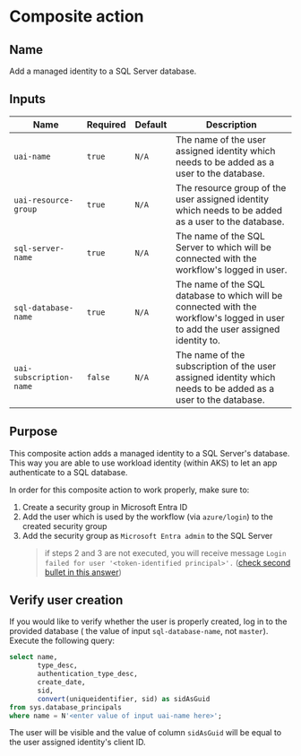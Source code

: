 # Composite action

## Name

Add a managed identity to a SQL Server database.

## Inputs

| Name | Required | Default | Description |
| --- | --- | --- | --- |
| `uai-name` | `true` | `N/A` | The name of the user assigned identity which needs to be added as a user to the database. |
| `uai-resource-group` | `true` | `N/A` | The resource group of the user assigned identity which needs to be added as a user to the database. |
| `sql-server-name` | `true` | `N/A` | The name of the SQL Server to which will be connected with the workflow's logged in user. |
| `sql-database-name` | `true` | `N/A` | The name of the SQL database to which will be connected with the workflow's logged in user to add the user assigned identity to. |
| `uai-subscription-name` | `false` | `N/A` | The name of the subscription of the user assigned identity which needs to be added as a user to the database. |

## Purpose

This composite action adds a managed identity to a SQL Server's database. This way you are able to use workload identity (within AKS) to let an app authenticate to a SQL database.  

In order for this composite action to work properly, make sure to:
1. Create a security group in Microsoft Entra ID
2. Add the user which is used by the workflow (via `azure/login`) to the created security group  
3. Add the security group as `Microsoft Entra admin` to the SQL Server
   > if steps 2 and 3 are not executed, you will receive message `Login failed for user '<token-identified principal>'.` ([check second bullet in this answer](https://stackoverflow.com/a/69860286/2441681))

## Verify user creation

If you would like to verify whether the user is properly created, log in to the provided database ( the value of input `sql-database-name`, not `master`).  
Execute the following query:  
```sql
select name,
       type_desc,
       authentication_type_desc,
       create_date,
       sid,
       convert(uniqueidentifier, sid) as sidAsGuid
from sys.database_principals
where name = N'<enter value of input uai-name here>';
```

The user will be visible and the value of column `sidAsGuid` will be equal to the user assigned identity's client ID.

